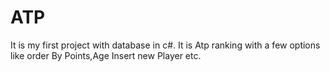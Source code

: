 # ATP
It is my first project with database in c#. It is Atp ranking with a few options like order By Points,Age Insert new Player etc.
